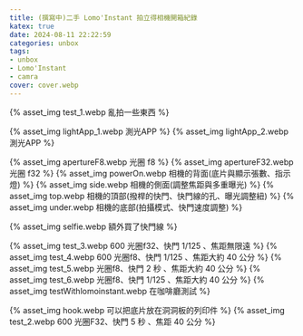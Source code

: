 ```yaml
---
title: (撰寫中)二手 Lomo'Instant 拍立得相機開箱紀錄
katex: true
date: 2024-08-11 22:22:59
categories: unbox
tags: 
- unbox
- Lomo'Instant
- camra
cover: cover.webp
---
```


{% asset_img  test_1.webp 亂拍一些東西 %}

{% asset_img  lightApp_1.webp 測光APP %}
{% asset_img  lightApp_2.webp 測光APP %}

{% asset_img  apertureF8.webp 光圈 f8 %}
{% asset_img  apertureF32.webp 光圈 f32 %}
{% asset_img  powerOn.webp 相機的背面(底片與顯示張數、指示燈) %}
{% asset_img  side.webp 相機的側面(調整焦距與多重曝光) %}
{% asset_img  top.webp 相機的頂部(撥桿的快門、快門線的孔、曝光調整紐) %}
{% asset_img  under.webp 相機的底部(拍攝模式、快門速度調整) %}

{% asset_img  selfie.webp 額外買了快門線 %}

{% asset_img  test_3.webp 600 光圈f32、快門 1/125 、焦距無限遠 %}
{% asset_img  test_4.webp 600 光圈f8、快門 1/125 、焦距大約 40 公分 %}
{% asset_img  test_5.webp 光圈f8、快門 2 秒 、焦距大約 40 公分 %}
{% asset_img  test_6.webp 光圈f8、快門 1/125 、焦距大約 40 公分 %}
{% asset_img  testWithlomoinstant.webp 在咖啡廳測試 %}

{% asset_img  hook.webp 可以把底片放在洞洞板的列印件 %}
{% asset_img  test_2.webp 600 光圈F32、快門 5 秒 、焦距 40 公分 %}